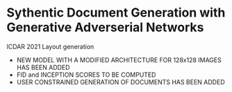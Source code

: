 # Sythentic Document Generation with Generative Adverserial Networks 

ICDAR 2021 Layout generation 

* NEW MODEL WITH A MODIFIED ARCHITECTURE FOR 128x128 IMAGES HAS BEEN ADDED 
* FID and INCEPTION SCORES TO BE COMPUTED
* USER CONSTRAINED GENERATION OF DOCUMENTS HAS BEEN ADDED

